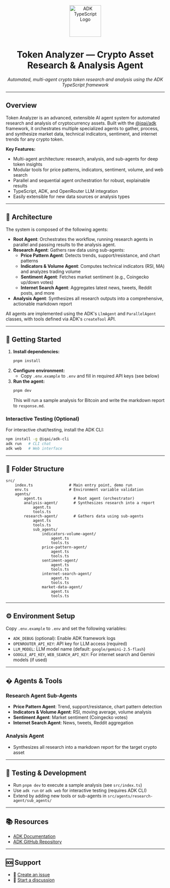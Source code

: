 <div align="center">

<img src="https://files.catbox.moe/vumztw.png" alt="ADK TypeScript Logo" width="100" />

<br/>

# Token Analyzer — Crypto Asset Research & Analysis Agent

<em>Automated, multi-agent crypto token research and analysis using the ADK TypeScript framework</em>

---

</div>

## Overview

Token Analyzer is an advanced, extensible AI agent system for automated research and analysis of cryptocurrency assets. Built with the [@iqai/adk](https://github.com/IQAIcom/adk-ts) framework, it orchestrates multiple specialized agents to gather, process, and synthesize market data, technical indicators, sentiment, and internet trends for any crypto token.

**Key Features:**
- Multi-agent architecture: research, analysis, and sub-agents for deep token insights
- Modular tools for price patterns, indicators, sentiment, volume, and web search
- Parallel and sequential agent orchestration for robust, explainable results
- TypeScript, ADK, and OpenRouter LLM integration
- Easily extensible for new data sources or analysis types

---

## 🧠 Architecture

The system is composed of the following agents:

- **Root Agent**: Orchestrates the workflow, running research agents in parallel and passing results to the analysis agent.
- **Research Agent**: Gathers raw data using sub-agents:
	- **Price Pattern Agent**: Detects trends, support/resistance, and chart patterns
	- **Indicators & Volume Agent**: Computes technical indicators (RSI, MA) and analyzes trading volume
	- **Sentiment Agent**: Fetches market sentiment (e.g., Coingecko up/down votes)
	- **Internet Search Agent**: Aggregates latest news, tweets, Reddit posts, and more
- **Analysis Agent**: Synthesizes all research outputs into a comprehensive, actionable markdown report

All agents are implemented using the ADK's `LlmAgent` and `ParallelAgent` classes, with tools defined via ADK's `createTool` API.

---

## 🚀 Getting Started

1. **Install dependencies:**
	 ```bash
	 pnpm install
	 ```
2. **Configure environment:**
	 - Copy `.env.example` to `.env` and fill in required API keys (see below)
3. **Run the agent:**
	 ```bash
	 pnpm dev
	 ```
	 This will run a sample analysis for Bitcoin and write the markdown report to `response.md`.

### Interactive Testing (Optional)

For interactive chat/testing, install the ADK CLI:
```bash
npm install -g @iqai/adk-cli
adk run   # CLI chat
adk web   # Web interface
```

---

## 📁 Folder Structure

```
src/
	index.ts                # Main entry point, demo run
	env.ts                  # Environment variable validation
	agents/
		agent.ts              # Root agent (orchestrator)
		analysis-agent/       # Synthesizes research into a report
			agent.ts
			tools.ts
		research-agent/       # Gathers data using sub-agents
			agent.ts
			tools.ts
			sub_agents/
				indicators-volume-agent/
					agent.ts
					tools.ts
				price-pattern-agent/
					agent.ts
					tools.ts
				sentiment-agent/
					agent.ts
					tools.ts
				internet-search-agent/
					agent.ts
					tools.ts
				market-data-agent/
					agent.ts
					tools.ts
```

---

## ⚙️ Environment Setup

Copy `.env.example` to `.env` and set the following variables:

- `ADK_DEBUG` (optional): Enable ADK framework logs
- `OPENROUTER_API_KEY`: API key for LLM access (required)
- `LLM_MODEL`: LLM model name (default: `google/gemini-2.5-flash`)
- `GOOGLE_API_KEY`, `WEB_SEARCH_API_KEY`: For internet search and Gemini models (if used)

---

## � Agents & Tools

### Research Agent Sub-Agents
- **Price Pattern Agent**: Trend, support/resistance, chart pattern detection
- **Indicators & Volume Agent**: RSI, moving average, volume analysis
- **Sentiment Agent**: Market sentiment (Coingecko votes)
- **Internet Search Agent**: News, tweets, Reddit aggregation

### Analysis Agent
- Synthesizes all research into a markdown report for the target crypto asset

---

## 🧪 Testing & Development

- Run `pnpm dev` to execute a sample analysis (see `src/index.ts`)
- Use `adk run` or `adk web` for interactive testing (requires ADK CLI)
- Extend by adding new tools or sub-agents in `src/agents/research-agent/sub_agents/`

---

## 📚 Resources
- [ADK Documentation](https://adk.iqai.com)
- [ADK GitHub Repository](https://github.com/IQAIcom/adk-ts)

---

## 🆘 Support
- 📝 [Create an issue](https://github.com/IQAIcom/adk-ts/issues)
- 💬 [Start a discussion](https://github.com/IQAIcom/adk-ts/discussions)